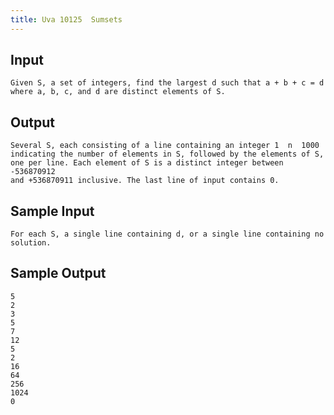 ```yaml
---
title: Uva 10125  Sumsets
---
```



## Input

```
Given S, a set of integers, find the largest d such that a + b + c = d
where a, b, c, and d are distinct elements of S.
```

## Output

```
Several S, each consisting of a line containing an integer 1  n  1000
indicating the number of elements in S, followed by the elements of S,
one per line. Each element of S is a distinct integer between -536870912
and +536870911 inclusive. The last line of input contains 0.

```

## Sample Input

```
For each S, a single line containing d, or a single line containing no solution.

```

## Sample Output

```
5
2
3
5
7
12
5
2
16
64
256
1024
0

```
